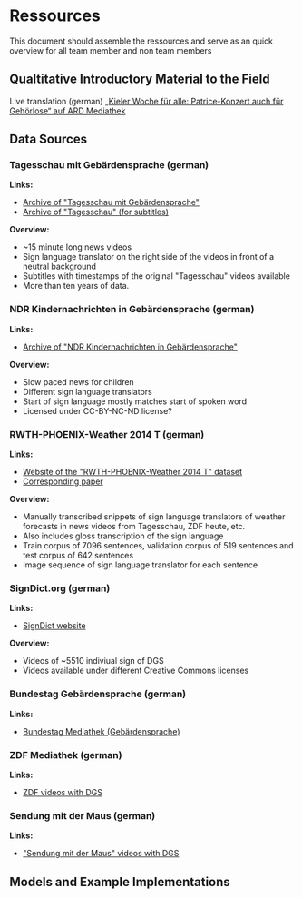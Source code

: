 # Ressources

This document should assemble the ressources and serve as an quick overview for all team member and non team members

## Qualtitative Introductory Material to the Field
Live translation (german)
[„Kieler Woche für alle: Patrice-Konzert auch für Gehörlose“ auf ARD Mediathek](https://www.ardmediathek.de/video/schleswig-holstein-magazin/kieler-woche-fuer-alle-patrice-konzert-auch-fuer-gehoerlose/ndr/Y3JpZDovL25kci5kZS8xZjdmNzE2My05Y2FiLTRhZmYtOTk2MS1iNDJmODQxMDIyODU)

## Data Sources
### Tagesschau mit Gebärdensprache (german)
**Links:** 
- [Archive of "Tagesschau mit Gebärdensprache"](https://www.tagesschau.de/archiv/sendungen?datum=2024-11-07&filter=tagesschau_mit_gebaerdensprache)
- [Archive of "Tagesschau" (for subtitles)](https://www.tagesschau.de/archiv/sendungen?datum=2024-11-07&filter=tagesschau_mit_gebaerdensprache)

**Overview:** 
- ~15 minute long news videos
- Sign language translator on the right side of the videos in front of a neutral background
- Subtitles with timestamps of the original "Tagesschau" videos available
- More than ten years of data.

### NDR Kindernachrichten in Gebärdensprache (german)
**Links:**
- [Archive of "NDR Kindernachrichten in Gebärdensprache"](https://www.ndr.de/nachrichten/info/sendungen/mikado/Kindernachrichten-Die-Gebaerden-Videos,kindernachrichten135.html)

**Overview:**
- Slow paced news for children
- Different sign language translators
- Start of sign language mostly matches start of spoken word
- Licensed under CC-BY-NC-ND license?

### RWTH-PHOENIX-Weather 2014 T (german)
**Links:** 
- [Website of the "RWTH-PHOENIX-Weather 2014 T" dataset](https://www-i6.informatik.rwth-aachen.de/~koller/RWTH-PHOENIX-2014-T/)
- [Corresponding paper](https://openaccess.thecvf.com/content_cvpr_2018/papers/Camgoz_Neural_Sign_Language_CVPR_2018_paper.pdf)

**Overview:**
- Manually transcribed snippets of sign language translators of weather forecasts in news videos from Tagesschau, ZDF heute, etc.
- Also includes gloss transcription of the sign language
- Train corpus of 7096 sentences, validation corpus of 519 sentences and test corpus of 642 sentences
- Image sequence of sign language translator for each sentence

### SignDict.org (german)
**Links:**
- [SignDict website](https://signdict.org/)

**Overview:**
- Videos of ~5510 indiviual sign of DGS
- Videos available under different Creative Commons licenses

### Bundestag Gebärdensprache (german)
**Links:**
- [Bundestag Mediathek (Gebärdensprache)](https://www.bundestag.de/gebaerdensprache)

### ZDF Mediathek (german)
**Links:**
- [ZDF videos with DGS](https://www.zdf.de/barrierefreiheit-im-zdf/sendungen-mit-gebardensprache-dgs-100.html)

### Sendung mit der Maus (german)
**Links:**
- ["Sendung mit der Maus" videos with DGS](https://www.kika.de/die-sendung-mit-der-maus/alle-folgen-gebaerdensprache-114)

## Models and Example Implementations

